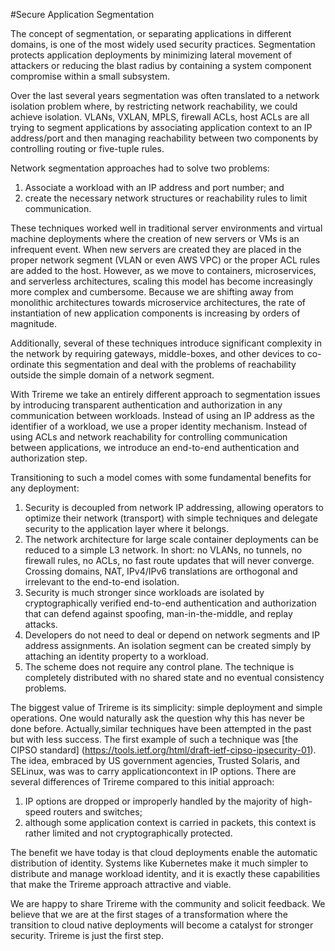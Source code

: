 #Secure Application Segmentation 

The concept of segmentation, or separating applications in different domains, is one of the most widely used security practices. Segmentation protects application deployments by minimizing lateral movement of attackers or reducing the blast radius by containing a system component compromise within a small subsystem. 

Over the last several years segmentation was often translated to a network isolation problem where, by restricting network reachability, we could achieve isolation. VLANs, VXLAN, MPLS, firewall ACLs, host ACLs are all trying to segment applications by associating application context to an IP address/port and then managing reachability between two components by controlling routing or five-tuple rules. 

Network segmentation approaches had to solve two problems:
1. Associate a workload with an IP address and port number; and 
2. create the necessary network structures or reachability rules to limit communication.

These techniques worked well in traditional server environments and virtual machine deployments where the creation of new servers or VMs is an infrequent event. When new servers are created they are placed in the proper network segment (VLAN or even AWS VPC) or the proper ACL rules are added to the host. However, as we move to containers, microservices, and serverless architectures, scaling this model has become increasingly more complex and cumbersome. Because we are shifting away from monolithic architectures towards microservice architectures, the rate of instantiation of new application components is increasing by orders of magnitude. 

Additionally, several of these techniques introduce significant complexity in the network by requiring gateways, middle-boxes, and other devices to co-ordinate this segmentation and deal with the problems of reachability outside the simple domain of a network segment. 

With Trireme we take an entirely different approach to segmentation issues by introducing transparent authentication and authorization in any communication between workloads. Instead of using an IP address as the identifier of a workload, we use a proper identity mechanism. Instead of using ACLs and network reachability for controlling communication between applications, we introduce an end-to-end authentication and authorization step. 

Transitioning to such a model comes with some fundamental benefits for any deployment:
1. Security is decoupled from network IP addressing, allowing operators to optimize their network (transport) with simple techniques and delegate security to the application layer where it belongs. 
2. The network architecture for large scale container deployments can be reduced to a simple L3 network. In short:  no VLANs, no tunnels, no firewall rules, no ACLs, no fast route updates that will never converge. Crossing domains, NAT, IPv4/IPv6 translations are orthogonal and irrelevant to the end-to-end isolation.
3. Security is much stronger since workloads are isolated by cryptographically verified end-to-end authentication and authorization that can defend against spoofing, man-in-the-middle, and replay attacks. 
4. Developers do not need to deal or depend on network segments and IP address assignments. An isolation segment can be created simply by attaching an identity property to a workload. 
5. The scheme does not require any control plane. The technique is completely distributed with no shared state and no eventual consistency problems. 

The biggest value of Trireme is its simplicity: simple deployment and simple operations. One would naturally ask the question why this has never be done before. Actually,similar techniques have been attempted in the past but with less success. The first example of such a technique was [the CIPSO standard] (https://tools.ietf.org/html/draft-ietf-cipso-ipsecurity-01). The idea, embraced by US government agencies, Trusted Solaris, and SELinux, was was to carry applicationcontext in IP options. There are several differences of Trireme compared to this initial approach:
1. IP options are dropped or improperly handled by the majority of high-speed routers and switches; 
2. although some application context is carried in packets, this context is rather limited and not cryptographically protected. 

The benefit we have today is that cloud deployments enable the automatic distribution of identity. Systems like Kubernetes make it much simpler to distribute and manage workload identity, and it is exactly these capabilities that make the Trireme approach attractive and viable.

We are happy to share Trireme with the community and solicit feedback. We believe that we are at the first stages of a transformation where the transition to cloud native deployments will become a catalyst for stronger security. Trireme is just the first step. 

